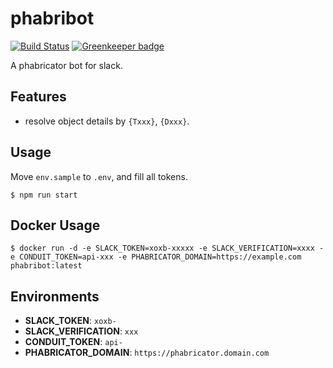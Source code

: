 # phabribot

[![Build Status](https://travis-ci.org/0neSe7en/phabribot.svg?branch=master)](https://travis-ci.org/0neSe7en/phabribot)
[![Greenkeeper badge](https://badges.greenkeeper.io/0neSe7en/phabribot.svg)](https://greenkeeper.io/)

A phabricator bot for slack.

## Features

- resolve object details by `{Txxx}`, `{Dxxx}`.

## Usage

Move `env.sample` to `.env`, and fill all tokens.

```
$ npm run start
```

## Docker Usage

```
$ docker run -d -e SLACK_TOKEN=xoxb-xxxxx -e SLACK_VERIFICATION=xxxx -e CONDUIT_TOKEN=api-xxx -e PHABRICATOR_DOMAIN=https://example.com phabribot:latest
```

## Environments

- **SLACK_TOKEN**: `xoxb-`
- **SLACK_VERIFICATION**: `xxx`
- **CONDUIT_TOKEN**: `api-`
- **PHABRICATOR_DOMAIN**: `https://phabricator.domain.com`